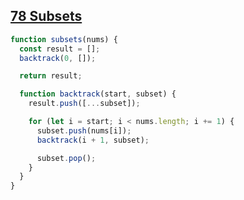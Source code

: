 ## [78 Subsets](https://leetcode.com/problems/subsets/description/)

<!-- notecardId: 1745434952950 -->

```js
function subsets(nums) {
  const result = [];
  backtrack(0, []);

  return result;

  function backtrack(start, subset) {
    result.push([...subset]);

    for (let i = start; i < nums.length; i += 1) {
      subset.push(nums[i]);
      backtrack(i + 1, subset);

      subset.pop();
    }
  }
}
```
